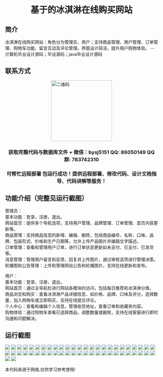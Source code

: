 <p><h1 align="center">基于的冰淇淋在线购买网站</h1></p>

## 简介
冰淇淋在线购买网站：角色分为管理员、用户；支持商品管理、用户管理、订单管理、购物车功能、留言互动及评论管理。界面设计简洁，提升用户购物体验。    --计算机毕业设计源码；毕设源码；java毕业设计源码


## 联系方式
<img src="https://bs-1329754181.cos.ap-shanghai.myqcloud.com/wx.jpg" alt="二维码" style="display: block; margin: 0 auto;" width="200px">
<p><h3 align="center">获取完整代码与数据库文件 + 微信：bysj5151 QQ: 86050149 QQ群: 783742310</h3></p>
<p><h3 align="center">可帮忙远程部署 包运行成功！提供远程部署、修改代码、设计文档指导、代码讲解等服务！</h3></p>

## 功能介绍（完整见运行截图）
管理员：  
基本功能：登录，注册，退出。  
网站首页：提供多个导航选项，支持用户管理、品牌管理、订单管理、首页内容更新等。  
商品管理：支持商品信息的新增、编辑、删除，包括商品编号、名称、口味、品牌、包装形式、价格和生产日期等，允许上传产品图片并编辑文字描述。  
订单管理：查看和管理用户订单，进行订单状态更新如未支付、已支付、已发货等。  
消息管理：管理用户留言和反馈，回复并上传图片，通过审核选项进行管理决策。  
轮播图和公告管理：上传和管理网站公告和轮播图片，支持在线更新和发布。  

用户：  
基本功能：登录，注册，退出。  
网站首页：通过主导航栏进行网站各模块的访问，包括每日推荐和冰淇淋分类。  
商品浏览和购买：查看冰淇淋产品详细信息，如价格、品牌、口味及评分，选择数量，加入购物车或立即购买，支持在线提交评论。  
个人中心：查看和编辑个人信息，管理收货地址，查看订单和收藏夹内容。  
购物体验：通过购物车查看已选择商品，调整数量或删除，支持在线客服进行即时沟通和问题解决。


## 运行截图
![](https://bs-1329754181.cos.ap-shanghai.myqcloud.com/ssm/IceCreamOnlinePurchaseWebsite/img/001.jpg)
![](https://bs-1329754181.cos.ap-shanghai.myqcloud.com/ssm/IceCreamOnlinePurchaseWebsite/img/002.jpg)
![](https://bs-1329754181.cos.ap-shanghai.myqcloud.com/ssm/IceCreamOnlinePurchaseWebsite/img/003.jpg)
![](https://bs-1329754181.cos.ap-shanghai.myqcloud.com/ssm/IceCreamOnlinePurchaseWebsite/img/004.jpg)
![](https://bs-1329754181.cos.ap-shanghai.myqcloud.com/ssm/IceCreamOnlinePurchaseWebsite/img/005.jpg)
![](https://bs-1329754181.cos.ap-shanghai.myqcloud.com/ssm/IceCreamOnlinePurchaseWebsite/img/006.jpg)
![](https://bs-1329754181.cos.ap-shanghai.myqcloud.com/ssm/IceCreamOnlinePurchaseWebsite/img/007.jpg)
![](https://bs-1329754181.cos.ap-shanghai.myqcloud.com/ssm/IceCreamOnlinePurchaseWebsite/img/008.jpg)
![](https://bs-1329754181.cos.ap-shanghai.myqcloud.com/ssm/IceCreamOnlinePurchaseWebsite/img/009.jpg)
![](https://bs-1329754181.cos.ap-shanghai.myqcloud.com/ssm/IceCreamOnlinePurchaseWebsite/img/010.jpg)
![](https://bs-1329754181.cos.ap-shanghai.myqcloud.com/ssm/IceCreamOnlinePurchaseWebsite/img/011.jpg)
![](https://bs-1329754181.cos.ap-shanghai.myqcloud.com/ssm/IceCreamOnlinePurchaseWebsite/img/012.jpg)
![](https://bs-1329754181.cos.ap-shanghai.myqcloud.com/ssm/IceCreamOnlinePurchaseWebsite/img/013.jpg)
![](https://bs-1329754181.cos.ap-shanghai.myqcloud.com/ssm/IceCreamOnlinePurchaseWebsite/img/014.jpg)
![](https://bs-1329754181.cos.ap-shanghai.myqcloud.com/ssm/IceCreamOnlinePurchaseWebsite/img/015.jpg)
![](https://bs-1329754181.cos.ap-shanghai.myqcloud.com/ssm/IceCreamOnlinePurchaseWebsite/img/016.jpg)
![](https://bs-1329754181.cos.ap-shanghai.myqcloud.com/ssm/IceCreamOnlinePurchaseWebsite/img/017.jpg)
![](https://bs-1329754181.cos.ap-shanghai.myqcloud.com/ssm/IceCreamOnlinePurchaseWebsite/img/018.jpg)
![](https://bs-1329754181.cos.ap-shanghai.myqcloud.com/ssm/IceCreamOnlinePurchaseWebsite/img/019.jpg)
![](https://bs-1329754181.cos.ap-shanghai.myqcloud.com/ssm/IceCreamOnlinePurchaseWebsite/img/020.jpg)
![](https://bs-1329754181.cos.ap-shanghai.myqcloud.com/ssm/IceCreamOnlinePurchaseWebsite/img/021.jpg)
![](https://bs-1329754181.cos.ap-shanghai.myqcloud.com/ssm/IceCreamOnlinePurchaseWebsite/img/022.jpg)
![](https://bs-1329754181.cos.ap-shanghai.myqcloud.com/ssm/IceCreamOnlinePurchaseWebsite/img/023.jpg)
![](https://bs-1329754181.cos.ap-shanghai.myqcloud.com/ssm/IceCreamOnlinePurchaseWebsite/img/024.jpg)
![](https://bs-1329754181.cos.ap-shanghai.myqcloud.com/ssm/IceCreamOnlinePurchaseWebsite/img/025.jpg)
![](https://bs-1329754181.cos.ap-shanghai.myqcloud.com/ssm/IceCreamOnlinePurchaseWebsite/img/026.jpg)
![](https://bs-1329754181.cos.ap-shanghai.myqcloud.com/ssm/IceCreamOnlinePurchaseWebsite/img/027.jpg)
![](https://bs-1329754181.cos.ap-shanghai.myqcloud.com/ssm/IceCreamOnlinePurchaseWebsite/img/028.jpg)
![](https://bs-1329754181.cos.ap-shanghai.myqcloud.com/ssm/IceCreamOnlinePurchaseWebsite/img/029.jpg)
![](https://bs-1329754181.cos.ap-shanghai.myqcloud.com/ssm/IceCreamOnlinePurchaseWebsite/img/030.jpg)
![](https://bs-1329754181.cos.ap-shanghai.myqcloud.com/ssm/IceCreamOnlinePurchaseWebsite/img/031.jpg)
![](https://bs-1329754181.cos.ap-shanghai.myqcloud.com/ssm/IceCreamOnlinePurchaseWebsite/img/032.jpg)
![](https://bs-1329754181.cos.ap-shanghai.myqcloud.com/ssm/IceCreamOnlinePurchaseWebsite/img/033.jpg)
![](https://bs-1329754181.cos.ap-shanghai.myqcloud.com/ssm/IceCreamOnlinePurchaseWebsite/img/034.jpg)
![](https://bs-1329754181.cos.ap-shanghai.myqcloud.com/ssm/IceCreamOnlinePurchaseWebsite/img/035.jpg)
![](https://bs-1329754181.cos.ap-shanghai.myqcloud.com/ssm/IceCreamOnlinePurchaseWebsite/img/036.jpg)
![](https://bs-1329754181.cos.ap-shanghai.myqcloud.com/ssm/IceCreamOnlinePurchaseWebsite/img/037.jpg)
![](https://bs-1329754181.cos.ap-shanghai.myqcloud.com/ssm/IceCreamOnlinePurchaseWebsite/img/038.jpg)
![](https://bs-1329754181.cos.ap-shanghai.myqcloud.com/ssm/IceCreamOnlinePurchaseWebsite/img/039.jpg)
![](https://bs-1329754181.cos.ap-shanghai.myqcloud.com/ssm/IceCreamOnlinePurchaseWebsite/img/040.jpg)
![](https://bs-1329754181.cos.ap-shanghai.myqcloud.com/ssm/IceCreamOnlinePurchaseWebsite/img/041.jpg)
![](https://bs-1329754181.cos.ap-shanghai.myqcloud.com/ssm/IceCreamOnlinePurchaseWebsite/img/042.jpg)
![](https://bs-1329754181.cos.ap-shanghai.myqcloud.com/ssm/IceCreamOnlinePurchaseWebsite/img/043.jpg)
![](https://bs-1329754181.cos.ap-shanghai.myqcloud.com/ssm/IceCreamOnlinePurchaseWebsite/img/044.jpg)
![](https://bs-1329754181.cos.ap-shanghai.myqcloud.com/ssm/IceCreamOnlinePurchaseWebsite/img/045.jpg)
![](https://bs-1329754181.cos.ap-shanghai.myqcloud.com/ssm/IceCreamOnlinePurchaseWebsite/img/046.jpg)
![](https://bs-1329754181.cos.ap-shanghai.myqcloud.com/ssm/IceCreamOnlinePurchaseWebsite/img/047.jpg)
![](https://bs-1329754181.cos.ap-shanghai.myqcloud.com/ssm/IceCreamOnlinePurchaseWebsite/img/048.jpg)
![](https://bs-1329754181.cos.ap-shanghai.myqcloud.com/ssm/IceCreamOnlinePurchaseWebsite/img/049.jpg)
![](https://bs-1329754181.cos.ap-shanghai.myqcloud.com/ssm/IceCreamOnlinePurchaseWebsite/img/050.jpg)
![](https://bs-1329754181.cos.ap-shanghai.myqcloud.com/ssm/IceCreamOnlinePurchaseWebsite/img/051.jpg)
![](https://bs-1329754181.cos.ap-shanghai.myqcloud.com/ssm/IceCreamOnlinePurchaseWebsite/img/052.jpg)

<p>本代码来源于网络,仅供学习参考使用!</p>
